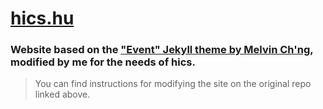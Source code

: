 # [hics.hu](https://hics.hu)

### Website based on the ["Event" Jekyll theme by Melvin Ch'ng](https://github.com/melvinchng/event-jekyll-theme), modified by me for the needs of hics.

> You can find instructions for modifying the site on the original repo linked above.
